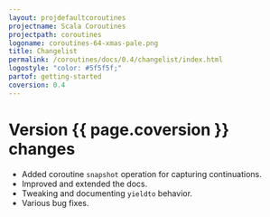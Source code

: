 ```yaml
---
layout: projdefaultcoroutines
projectname: Scala Coroutines
projectpath: coroutines
logoname: coroutines-64-xmas-pale.png
title: Changelist
permalink: /coroutines/docs/0.4/changelist/index.html
logostyle: "color: #5f5f5f;"
partof: getting-started
coversion: 0.4
---
```



# Version {{ page.coversion }} changes

- Added coroutine `snapshot` operation for capturing continuations.
- Improved and extended the docs.
- Tweaking and documenting `yieldto` behavior.
- Various bug fixes.
